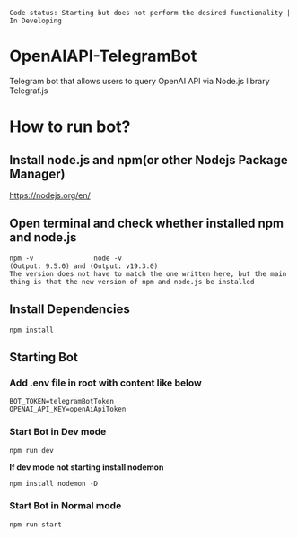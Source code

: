 ```
Code status: Starting but does not perform the desired functionality | In Developing
```
# OpenAIAPI-TelegramBot
Telegram bot that allows users to query OpenAI API via Node.js library Telegraf.js<br>
# How to run bot?
## Install node.js and npm(or other Nodejs Package Manager)
https://nodejs.org/en/
## Open terminal and check whether installed npm and node.js
```
npm -v               node -v
(Output: 9.5.0) and (Output: v19.3.0)
The version does not have to match the one written here, but the main thing is that the new version of npm and node.js be installed
```
## Install Dependencies
```
npm install
```
## Starting Bot
### Add .env file in root with content like below
```
BOT_TOKEN=telegramBotToken
OPENAI_API_KEY=openAiApiToken
```
### Start Bot in Dev mode
```
npm run dev
```
<b>If dev mode not starting install nodemon</b>
```
npm install nodemon -D
```
### Start Bot in Normal mode
```
npm run start
```
